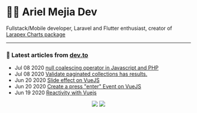 # 👨‍💻 Ariel Mejia Dev 
Fullstack/Mobile developer, Laravel and Flutter enthusiast, creator of [Larapex Charts package](https://arielmejiadev.github.io/LarapexCharts-Documentation/installation.html)
<hr>

### 📝 Latest articles from [dev.to](https://dev.to/arielmejiadev)

* Jul 08 2020 [null coalescing operator in Javascript and PHP](https://dev.to/arielmejiadev/null-coalescing-operator-in-javascript-and-php-2o14) 
* Jul 08 2020 [Validate paginated collections has results.](https://dev.to/arielmejiadev/validate-paginated-collections-has-results-4bh6) 
* Jun 20 2020 [Slide effect on VueJS](https://dev.to/arielmejiadev/slide-effect-on-vuejs-3247) 
* Jun 20 2020 [Create a press "enter" Event on VueJS](https://dev.to/arielmejiadev/create-a-press-enter-event-on-vuejs-556m) 
* Jun 19 2020 [Reactivity with Vuejs](https://dev.to/arielmejiadev/reactivity-with-vuejs-4d29) 


<p align="center">

<img src="https://visitor-badge.glitch.me/badge?page_id=ArielMejiaDev.ArielMejiaDev" />
<img src="https://img.shields.io/badge/dynamic/json?color=brightgreen&label=followers&query=followers&url=https%3A%2F%2Fapi.github.com%2Fusers%2FArielMejiaDev" />

</p>
